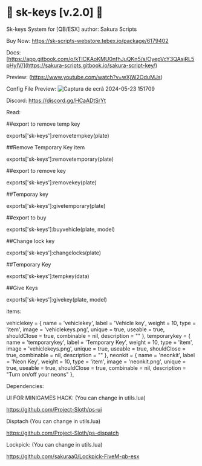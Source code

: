 # 🔑 sk-keys [v.2.0] 🔑

Sk-keys System for [QB/ESX]
author: Sakura Scripts

Buy Now: https://sk-scripts-webstore.tebex.io/package/6179402 


Docs: [https://app.gitbook.com/o/kTlCKAoKMU0nfhJuQKn5/s/OyepVcY3QAsjRL5pHyIV/](https://sakura-scripts.gitbook.io/sakura-script-key/)


Preview: (https://www.youtube.com/watch?v=wXjW2OduMJs)

Config File Preview: ![Captura de ecrã 2024-05-23 151709](https://github.com/sakuraa0/sk-keys/assets/69822832/36269970-e2f9-4bdf-a85b-b24de83def1e)


Discord: https://discord.gg/HCaADtSrYt


Read:

##export to remove temp key

exports['sk-keys']:removetempkey(plate)

##Remove Temporary Key item 

exports['sk-keys']:removetemporary(plate)

##export to remove key 

exports['sk-keys']:removekey(plate)

##Temporay key

exports['sk-keys']:givetemporary(plate)

##export to buy

exports['sk-keys']:buyvehicle(plate, model)

##Change lock key

exports['sk-keys']:changelocks(plate)

##Temporary Key

exports['sk-keys']:tempkey(data)

##Give Keys

exports['sk-keys']:givekey(plate, model)

items:

vehiclekey                   = { name = 'vehiclekey', label = 'Vehicle key', weight = 10, type = 'item', image = 'vehiclekeys.png', unique = true, useable = true, shouldClose = true, combinable = nil, description = "" },
temporarykey                   = { name = 'temporarykey', label = 'Temporary Key', weight = 10, type = 'item', image = 'vehiclekeys.png', unique = true, useable = true, shouldClose = true, combinable = nil, description = "" },
neonkit                   = { name = 'neonkit', label = 'Neon Key', weight = 10, type = 'item', image = 'neonkit.png', unique = true, useable = true, shouldClose = true, combinable = nil, description = "Turn on/off your neons" },


Dependencies:

UI FOR MINIGAMES HACK: (You can change in utils.lua)

https://github.com/Project-Sloth/ps-ui

Disptach (You can change in utils.lua)

https://github.com/Project-Sloth/ps-dispatch

Lockpick: (You can change in utils.lua)

https://github.com/sakuraa0/Lockpick-FiveM-qb-esx

